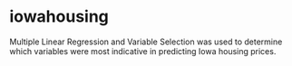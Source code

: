# iowahousing
Multiple Linear Regression and Variable Selection was used to determine which variables were most indicative in predicting Iowa housing prices.
